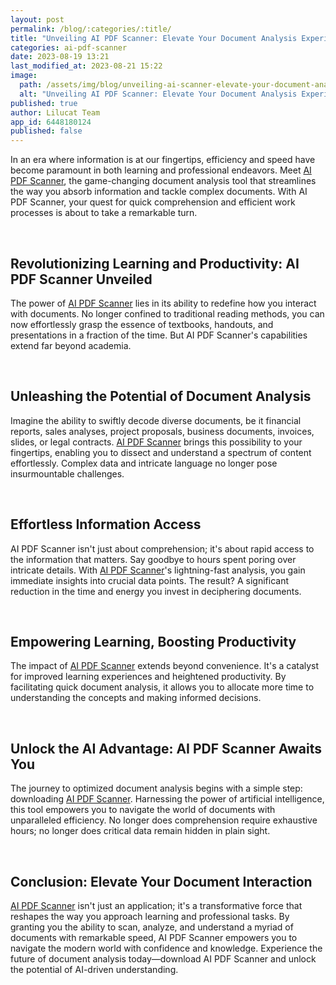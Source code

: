 ```yaml
---
layout: post
permalink: /blog/:categories/:title/
title: "Unveiling AI PDF Scanner: Elevate Your Document Analysis Experience"
categories: ai-pdf-scanner
date: 2023-08-19 13:21
last_modified_at: 2023-08-21 15:22
image:
  path: /assets/img/blog/unveiling-ai-scanner-elevate-your-document-analysis-experience.jpg
  alt: "Unveiling AI PDF Scanner: Elevate Your Document Analysis Experience"
published: true
author: Lilucat Team
app_id: 6448180124
published: false
---
```

In an era where information is at our fingertips, efficiency and speed have become paramount in both learning and professional endeavors. Meet <a class="fw-semibold" href="https://apps.apple.com/app/apple-store/id6448180124?pt=126142472&ct=fromWebsite&mt=8">AI PDF Scanner</a>, the game-changing document analysis tool that streamlines the way you absorb information and tackle complex documents. With AI PDF Scanner, your quest for quick comprehension and efficient work processes is about to take a remarkable turn.

<br>

## Revolutionizing Learning and Productivity: AI PDF Scanner Unveiled
The power of <a class="fw-semibold" href="https://apps.apple.com/app/apple-store/id6448180124?pt=126142472&ct=fromWebsite&mt=8">AI PDF Scanner</a> lies in its ability to redefine how you interact with documents. No longer confined to traditional reading methods, you can now effortlessly grasp the essence of textbooks, handouts, and presentations in a fraction of the time. But AI PDF Scanner's capabilities extend far beyond academia.

<br>

## Unleashing the Potential of Document Analysis
Imagine the ability to swiftly decode diverse documents, be it financial reports, sales analyses, project proposals, business documents, invoices, slides, or legal contracts. <a class="fw-semibold" href="https://apps.apple.com/app/apple-store/id6448180124?pt=126142472&ct=fromWebsite&mt=8">AI PDF Scanner</a> brings this possibility to your fingertips, enabling you to dissect and understand a spectrum of content effortlessly. Complex data and intricate language no longer pose insurmountable challenges.

<br>

## Effortless Information Access
AI PDF Scanner isn't just about comprehension; it's about rapid access to the information that matters. Say goodbye to hours spent poring over intricate details. With <a class="fw-semibold" href="https://apps.apple.com/app/apple-store/id6448180124?pt=126142472&ct=fromWebsite&mt=8">AI PDF Scanner</a>'s lightning-fast analysis, you gain immediate insights into crucial data points. The result? A significant reduction in the time and energy you invest in deciphering documents.

<br>

## Empowering Learning, Boosting Productivity
The impact of <a class="fw-semibold" href="https://apps.apple.com/app/apple-store/id6448180124?pt=126142472&ct=fromWebsite&mt=8">AI PDF Scanner</a> extends beyond convenience. It's a catalyst for improved learning experiences and heightened productivity. By facilitating quick document analysis, it allows you to allocate more time to understanding the concepts and making informed decisions.

<br>

## Unlock the AI Advantage: AI PDF Scanner Awaits You
The journey to optimized document analysis begins with a simple step: downloading <a class="fw-semibold" href="https://apps.apple.com/app/apple-store/id6448180124?pt=126142472&ct=fromWebsite&mt=8">AI PDF Scanner</a>. Harnessing the power of artificial intelligence, this tool empowers you to navigate the world of documents with unparalleled efficiency. No longer does comprehension require exhaustive hours; no longer does critical data remain hidden in plain sight.

<br>

## Conclusion: Elevate Your Document Interaction
<a class="fw-semibold" href="https://apps.apple.com/app/apple-store/id6448180124?pt=126142472&ct=fromWebsite&mt=8">AI PDF Scanner</a> isn't just an application; it's a transformative force that reshapes the way you approach learning and professional tasks. By granting you the ability to scan, analyze, and understand a myriad of documents with remarkable speed, AI PDF Scanner empowers you to navigate the modern world with confidence and knowledge. Experience the future of document analysis today—download AI PDF Scanner and unlock the potential of AI-driven understanding.